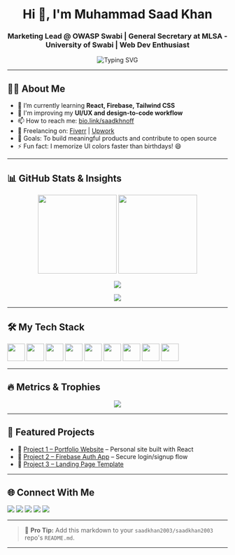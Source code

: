 <!-- Header -->
<h1 align="center">Hi 👋, I'm Muhammad Saad Khan</h1>
<h3 align="center">Marketing Lead @ OWASP Swabi | General Secretary at MLSA - University of Swabi | Web Dev Enthusiast</h3>

<p align="center">
  <img src="https://readme-typing-svg.herokuapp.com?font=Fira+Code&size=22&pause=1000&center=true&vCenter=true&multiline=true&width=600&height=100&lines=Welcome+to+my+GitHub!;I+love+designing+and+building+websites.;Let's+connect+and+collaborate!" alt="Typing SVG" />
</p>

---

## 🧑‍💼 About Me

- 🌱 I’m currently learning **React, Firebase, Tailwind CSS**
- 🧠 I'm improving my **UI/UX and design-to-code workflow**
- 📫 How to reach me: [bio.link/saadkhnoff](https://bio.link/saadkhnoff)
- 💼 Freelancing on: [Fiverr](https://fiverr.com/saadkhan_2003) | [Upwork](https://www.upwork.com/freelancers/~018f24f13e24272642)
- 🎯 Goals: To build meaningful products and contribute to open source
- ⚡ Fun fact: I memorize UI colors faster than birthdays! 😄

---

## 📊 GitHub Stats & Insights

<p align="center">
  <img src="https://github-readme-stats.vercel.app/api?username=saadkhan2003&show_icons=true&theme=tokyonight" height="180" />
  <img src="https://github-readme-stats.vercel.app/api/top-langs/?username=saadkhan2003&layout=compact&theme=tokyonight" height="180"/>
</p>

<p align="center">
  <img src="https://github-readme-streak-stats.herokuapp.com?user=saadkhan2003&theme=tokyonight" />
</p>

<p align="center">
  <img src="https://github-readme-activity-graph.vercel.app/graph?username=saadkhan2003&theme=github-compact" />
</p>

---

## 🛠️ My Tech Stack

<p align="left">
  <img src="https://cdn.jsdelivr.net/gh/devicons/devicon/icons/html5/html5-original.svg" width="40"/>
  <img src="https://cdn.jsdelivr.net/gh/devicons/devicon/icons/css3/css3-original.svg" width="40"/>
  <img src="https://cdn.jsdelivr.net/gh/devicons/devicon/icons/javascript/javascript-original.svg" width="40"/>
  <img src="https://cdn.jsdelivr.net/gh/devicons/devicon/icons/bootstrap/bootstrap-original.svg" width="40"/>
  <img src="https://cdn.jsdelivr.net/gh/devicons/devicon/icons/react/react-original.svg" width="40"/>
  <img src="https://cdn.jsdelivr.net/gh/devicons/devicon/icons/nodejs/nodejs-original.svg" width="40"/>
  <img src="https://cdn.jsdelivr.net/gh/devicons/devicon/icons/firebase/firebase-plain.svg" width="40"/>
  <img src="https://cdn.jsdelivr.net/gh/devicons/devicon/icons/git/git-original.svg" width="40"/>
  <img src="https://cdn.jsdelivr.net/gh/devicons/devicon/icons/github/github-original.svg" width="40"/>
</p>

---

## 🔥 Metrics & Trophies

<p align="center">
  <img src="https://github-profile-trophy.vercel.app/?username=saadkhan2003&theme=radical&no-frame=true&title=Stars,Followers,Commits,Repositories&margin-w=15&column=4" />
</p>

---

## 📌 Featured Projects

- 🔗 [Project 1 – Portfolio Website](https://github.com/saadkhan2003/portfolio) – Personal site built with React
- 🔗 [Project 2 – Firebase Auth App](https://github.com/saadkhan2003/firebase-auth) – Secure login/signup flow
- 🔗 [Project 3 – Landing Page Template](https://github.com/saadkhan2003/landing-page-template)

---

## 🌐 Connect With Me

<p align="left">
  <a href="https://linkedin.com/in/saadkhan2003" target="_blank"><img src="https://img.shields.io/badge/LinkedIn-blue?style=for-the-badge&logo=linkedin" /></a>
  <a href="https://instagram.com/saadkhnoff" target="_blank"><img src="https://img.shields.io/badge/Instagram-red?style=for-the-badge&logo=instagram" /></a>
  <a href="https://fiverr.com/saadkhan_2003" target="_blank"><img src="https://img.shields.io/badge/Fiverr-00b22d?style=for-the-badge&logo=fiverr" /></a>
  <a href="https://upwork.com/freelancers/~018f24f13e24272642" target="_blank"><img src="https://img.shields.io/badge/Upwork-6fda44?style=for-the-badge&logo=upwork" /></a>
  <a href="mailto:saadkhanxyz@example.com"><img src="https://img.shields.io/badge/Email-D14836?style=for-the-badge&logo=gmail&logoColor=white" /></a>
</p>

---

> 📢 **Pro Tip:** Add this markdown to your `saadkhan2003/saadkhan2003` repo's `README.md`.

---
